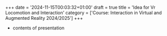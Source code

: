 +++
date = '2024-11-15T00:03:32+01:00'
draft = true
title = 'Idea for Vr Locomotion and Interaction'
category = ['Course: Interaction in Virtual and Augmented Reality 2024/2025']
+++

- contents of presentation
